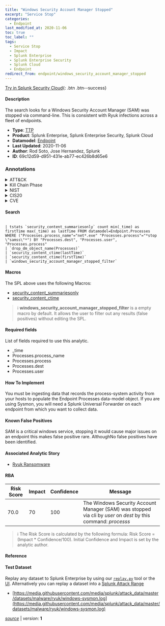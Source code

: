 ```yaml
---
title: "Windows Security Account Manager Stopped"
excerpt: "Service Stop"
categories:
  - Endpoint
last_modified_at: 2020-11-06
toc: true
toc_label: ""
tags:
  - Service Stop
  - Impact
  - Splunk Enterprise
  - Splunk Enterprise Security
  - Splunk Cloud
  - Endpoint
redirect_from: endpoint/windows_security_account_manager_stopped
---
```




[Try in Splunk Security Cloud](https://www.splunk.com/en_us/cyber-security.html){: .btn .btn--success}

#### Description

The search looks for a Windows Security Account Manager (SAM) was stopped via command-line. This is consistent with Ryuk infections across a fleet of endpoints.

- **Type**: [TTP](https://github.com/splunk/security_content/wiki/Detection-Analytic-Types)
- **Product**: Splunk Enterprise, Splunk Enterprise Security, Splunk Cloud
- **Datamodel**: [Endpoint](https://docs.splunk.com/Documentation/CIM/latest/User/Endpoint)
- **Last Updated**: 2020-11-06
- **Author**: Rod Soto, Jose Hernandez, Splunk
- **ID**: 69c12d59-d951-431e-ab77-ec426b8d65e6

### Annotations
<details>
  <summary>ATT&CK</summary>

<div markdown="1">

#### [ATT&CK](https://attack.mitre.org/)

| ID          | Technique   | Tactic         |
| ----------- | ----------- |--------------- |
| [T1489](https://attack.mitre.org/techniques/T1489/) | Service Stop | Impact |

</div>
</details>


<details>
  <summary>Kill Chain Phase</summary>

<div markdown="1">

* Delivery


</div>
</details>


<details>
  <summary>NIST</summary>

<div markdown="1">

* PR.PT
* DE.CM



</div>
</details>

<details>
  <summary>CIS20</summary>

<div markdown="1">

* CIS 8



</div>
</details>

<details>
  <summary>CVE</summary>

<div markdown="1">


</div>
</details>


#### Search

```

| tstats `security_content_summariesonly` count min(_time) as firstTime max(_time) as lastTime FROM datamodel=Endpoint.Processes WHERE ("Processes.process_name"="net*.exe" "Processes.process"="*stop \"samss\"*") BY "Processes.dest", "Processes.user", "Processes.process" 
| `drop_dm_object_name(Processes)` 
| `security_content_ctime(lastTime)` 
| `security_content_ctime(firstTime)` 
| `windows_security_account_manager_stopped_filter`
```

#### Macros
The SPL above uses the following Macros:
* [security_content_summariesonly](https://github.com/splunk/security_content/blob/develop/macros/security_content_summariesonly.yml)
* [security_content_ctime](https://github.com/splunk/security_content/blob/develop/macros/security_content_ctime.yml)

> :information_source:
> **windows_security_account_manager_stopped_filter** is a empty macro by default. It allows the user to filter out any results (false positives) without editing the SPL.



#### Required fields
List of fields required to use this analytic.
* _time
* Processes.process_name
* Processes.process
* Processes.dest
* Processes.user



#### How To Implement
You must be ingesting data that records the process-system activity from your hosts to populate the Endpoint Processes data-model object. If you are using Sysmon, you will need a Splunk Universal Forwarder on each endpoint from which you want to collect data.
#### Known False Positives
SAM is a critical windows service, stopping it would cause major issues on an endpoint this makes false positive rare. AlthoughNo false positives have been identified.

#### Associated Analytic Story
* [Ryuk Ransomware](/stories/ryuk_ransomware)




#### RBA

| Risk Score  | Impact      | Confidence   | Message      |
| ----------- | ----------- |--------------|--------------|
| 70.0 | 70 | 100 | The Windows Security Account Manager (SAM) was stopped via cli by $user$ on $dest$ by this command: $processs$ |


> :information_source:
> The Risk Score is calculated by the following formula: Risk Score = (Impact * Confidence/100). Initial Confidence and Impact is set by the analytic author.


#### Reference


#### Test Dataset
Replay any dataset to Splunk Enterprise by using our [`replay.py`](https://github.com/splunk/attack_data#using-replaypy) tool or the [UI](https://github.com/splunk/attack_data#using-ui).
Alternatively you can replay a dataset into a [Splunk Attack Range](https://github.com/splunk/attack_range#replay-dumps-into-attack-range-splunk-server)

* [https://media.githubusercontent.com/media/splunk/attack_data/master/datasets/malware/ryuk/windows-sysmon.log](https://media.githubusercontent.com/media/splunk/attack_data/master/datasets/malware/ryuk/windows-sysmon.log)



[*source*](https://github.com/splunk/security_content/tree/develop/detections/endpoint/windows_security_account_manager_stopped.yml) \| *version*: **1**